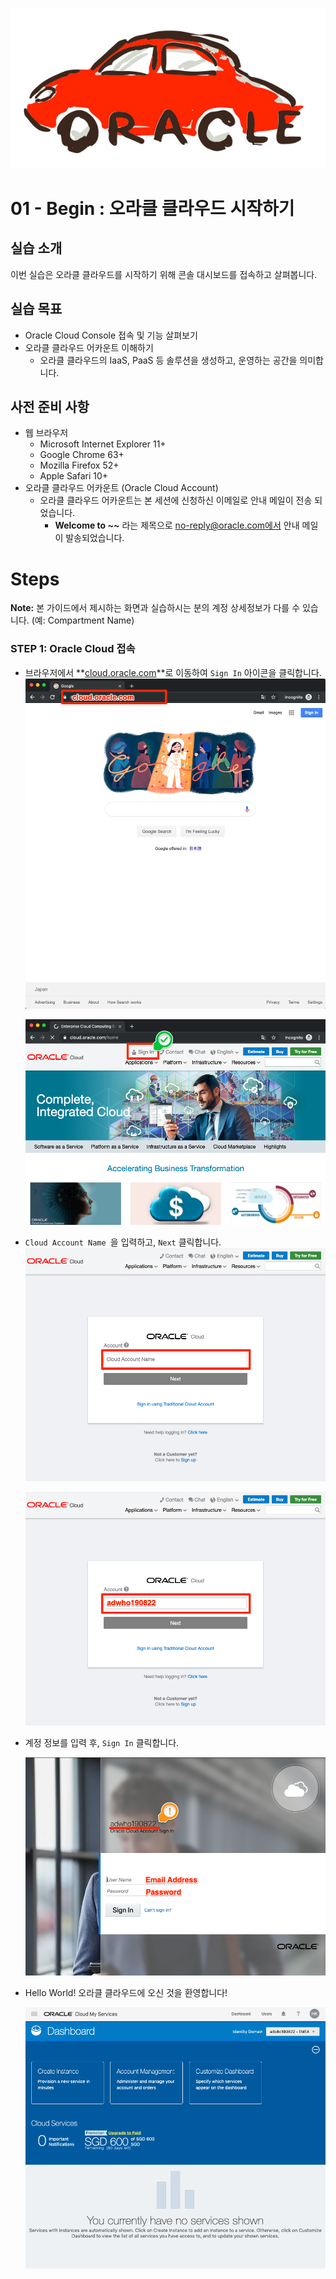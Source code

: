 ![oracle-auto](./img/oracle-auto.png)



# 01 - Begin : 오라클 클라우드 시작하기

## 실습 소개

이번 실습은 오라클 클라우드를 시작하기 위해 콘솔 대시보드를 접속하고 살펴봅니다.

## 실습 목표

- Oracle Cloud Console 접속 및 기능 살펴보기
- 오라클 클라우드 어카운트 이해하기
  - 오라클 클라우드의 IaaS, PaaS 등 솔루션을 생성하고, 운영하는 공간을 의미합니다.

## 사전 준비 사항

- 웹 브라우저
  - Microsoft Internet Explorer 11+
  - Google Chrome 63+
  - Mozilla Firefox 52+
  - Apple Safari 10+
- 오라클 클라우드 어카운트 (Oracle Cloud Account)
  - 오라클 클라우드 어카운트는 본 세션에 신청하신 이메일로 안내 메일이 전송 되었습니다.
    - **Welcome to ~~** 라는 제목으로 no-reply@oracle.com에서 안내 메일이 발송되었습니다.

# Steps

**Note:** 본 가이드에서 제시하는 화면과 실습하시는 분의 계정 상세정보가 다를 수 있습니다. (예: Compartment Name) 

### **STEP 1:  Oracle Cloud 접속**

- 브라우저에서 **[cloud.oracle.com](https://cloud.oracle.com)**로 이동하여 `Sign In`  아이콘을 클릭합니다.
  ![cloud.oracle.com](./img/00-sign-in/01.png)
  
  ![Sign In](./img/00-sign-in/02.png)





- `Cloud Account Name `을 입력하고, `Next` 클릭합니다.
  ![](./img/00-sign-in/03.png)

  ![](./img/00-sign-in/04.png)





- 계정 정보를 입력 후,    `Sign In` 클릭합니다.

  ![](./img/00-sign-in/05.png)



- Hello World! 오라클 클라우드에 오신 것을 환영합니다!

  ![](./img/00-sign-in/06.png)




